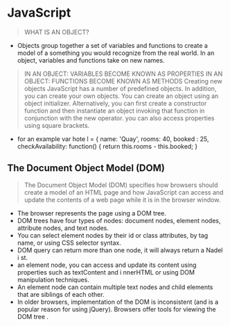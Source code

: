 # JavaScript
> WHAT IS AN OBJECT?
* Objects group together a set of variables and functions to create a model
of a something you would recognize from the real world. In an object,
variables and functions take on new names. 
>IN AN OBJECT: VARIABLES BECOME
KNOWN AS PROPERTIES 
>IN AN OBJECT: FUNCTIONS BECOME
KNOWN AS METHODS
> Creating new objects
JavaScript has a number of predefined objects. In addition, you can create your own objects. You can create an object using an object initializer. Alternatively, you can first create a constructor function and then instantiate an object invoking that function in conjunction with the new operator.
> you can also access properties using square brackets.
* for an example                   var hote l = {
                                                  name: 'Quay',
                                                  rooms: 40,
                                                   booked : 25,
                                                checkAvailability: function() {
                                               return this.rooms - this.booked;
                                                      }

## The Document Object Model (DOM) 
> The Document Object Model (DOM) specifies
how browsers should create a model of an HTML
page and how JavaScript can access and update the
contents of a web page while it is in the browser window. 

* The browser represents the page using a DOM tree.
* DOM trees have four types of nodes: document nodes,
element nodes, attribute nodes, and text nodes.
* You can select element nodes by their id or class
attributes, by tag name, or using CSS selector syntax.
* DOM query can return more than one
node, it will always return a Nadel i st.
* an element node, you can access and update its
content using properties such as textContent and
i nnerHTML or using DOM manipulation techniques.
* An element node can contain multiple text nodes and
child elements that are siblings of each other.
* In older browsers, implementation of the DOM is
inconsistent (and is a popular reason for using jQuery).
Browsers offer tools for viewing the DOM tree . 
